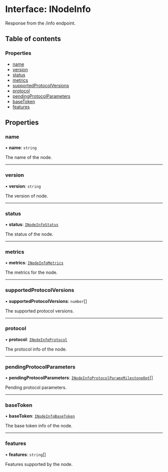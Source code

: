 # Interface: INodeInfo

Response from the /info endpoint.

## Table of contents

### Properties

- [name](INodeInfo.md#name)
- [version](INodeInfo.md#version)
- [status](INodeInfo.md#status)
- [metrics](INodeInfo.md#metrics)
- [supportedProtocolVersions](INodeInfo.md#supportedprotocolversions)
- [protocol](INodeInfo.md#protocol)
- [pendingProtocolParameters](INodeInfo.md#pendingprotocolparameters)
- [baseToken](INodeInfo.md#basetoken)
- [features](INodeInfo.md#features)

## Properties

### name

• **name**: `string`

The name of the node.

___

### version

• **version**: `string`

The version of node.

___

### status

• **status**: [`INodeInfoStatus`](INodeInfoStatus.md)

The status of the node.

___

### metrics

• **metrics**: [`INodeInfoMetrics`](INodeInfoMetrics.md)

The metrics for the node.

___

### supportedProtocolVersions

• **supportedProtocolVersions**: `number`[]

The supported protocol versions.

___

### protocol

• **protocol**: [`INodeInfoProtocol`](INodeInfoProtocol.md)

The protocol info of the node.

___

### pendingProtocolParameters

• **pendingProtocolParameters**: [`INodeInfoProtocolParamsMilestoneOpt`](INodeInfoProtocolParamsMilestoneOpt.md)[]

Pending protocol parameters.

___

### baseToken

• **baseToken**: [`INodeInfoBaseToken`](INodeInfoBaseToken.md)

The base token info of the node.

___

### features

• **features**: `string`[]

Features supported by the node.

